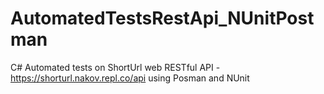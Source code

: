 # AutomatedTestsRestApi_NUnitPostman
C# Automated tests on ShortUrl web RESTful API - https://shorturl.nakov.repl.co/api using Posman and NUnit
